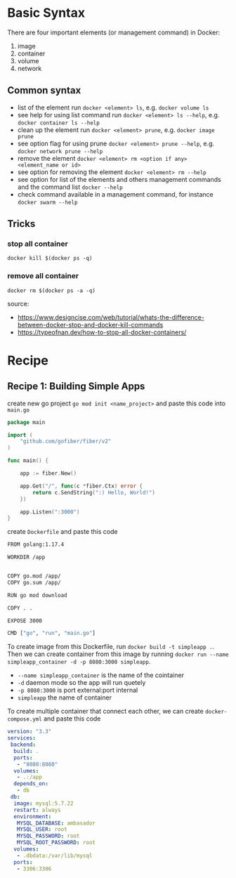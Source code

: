 # Basic Syntax

There are four important elements (or management command) in Docker: 
1. image
2. container
3. volume
4. network

## Common syntax

- list of the element run `docker <element> ls`, e.g. `docker volume ls`
- see help for using list command run `docker <element> ls --help`, e.g. `docker container ls --help`
- clean up the element run `docker <element> prune`, e.g. `docker image prune`
- see option flag for using prune `docker <element> prune --help`, e.g. `docker network prune --help`
- remove the element `docker <element> rm <option if any> <element_name or id> `
- see option for removing the element `docker <element> rm --help`
- see option for list of the elements and others management commands and the command list `docker --help`
- check command available in a management command, for instance `docker swarm --help`

## Tricks

### stop all container

 `docker kill $(docker ps -q)`

### remove all container

`docker rm $(docker ps -a -q)`

source: 
- https://www.designcise.com/web/tutorial/whats-the-difference-between-docker-stop-and-docker-kill-commands
- https://typeofnan.dev/how-to-stop-all-docker-containers/


# Recipe

## Recipe 1: Building Simple Apps

create new go project `go mod init <name_project>` and paste this code into `main.go`

```go
package main

import (
	"github.com/gofiber/fiber/v2"
)

func main() {

	app := fiber.New()

	app.Get("/", func(c *fiber.Ctx) error {
		return c.SendString(":) Hello, World!")
	})

	app.Listen(":3000")
}
```



create `Dockerfile` and paste this code

```sh
FROM golang:1.17.4

WORKDIR /app


COPY go.mod /app/
COPY go.sum /app/

RUN go mod download

COPY . .

EXPOSE 3000

CMD ["go", "run", "main.go"]

```

To create image from this Dockerfile, run `docker build -t simpleapp .`. Then we can create container from this image by running `docker run --name simpleapp_container -d -p 8080:3000 simpleapp`.    

- `--name simpleapp_container` is the name of the cointainer
- `-d` daemon mode so the app will run quetely
- `-p 8080:3000` is port external:port internal
- `simpleapp` the name of container 


To create multiple container that connect each other, we can create `docker-compose.yml` and paste this code

```yaml
version: "3.3"
services:
 backend:
  build: .
  ports: 
   - "8080:8080"
  volumes:
   - .:/app
  depends_on:
   - db
 db:
  image: mysql:5.7.22
  restart: always
  environment:
   MYSQL_DATABASE: ambasador
   MYSQL_USER: root
   MYSQL_PASSWORD: root
   MYSQL_ROOT_PASSWORD: root
  volumes:
   - .dbdata:/var/lib/mysql
  ports:
   - 3306:3306
```

